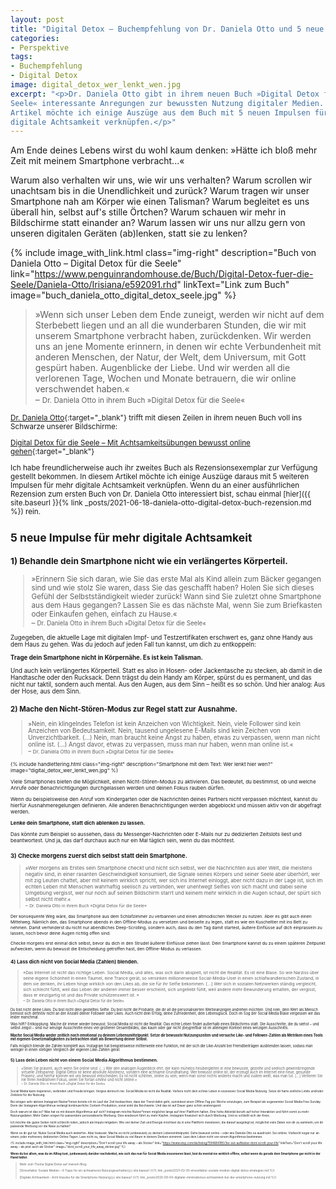 ```yaml
---
layout: post
title: "Digital Detox – Buchempfehlung von Dr. Daniela Otto und 5 neue Impulse"
categories:
- Perspektive
tags:
- Buchempfehlung
- Digital Detox
image: digital_detox_wer_lenkt_wen.jpg
excerpt: "<p>Dr. Daniela Otto gibt in ihrem neuen Buch »Digital Detox für die
Seele« interessante Anregungen zur bewussten Nutzung digitaler Medien. In diesem
Artikel möchte ich einige Auszüge aus dem Buch mit 5 neuen Impulsen für mehr
digitale Achtsamkeit verknüpfen.</p>"
---
```


Am Ende deines Lebens wirst du wohl kaum denken: »Hätte ich bloß mehr Zeit mit
meinem Smartphone verbracht...«

Warum also verhalten wir uns, wie wir uns verhalten? Warum scrollen wir
unachtsam bis in die Unendlichkeit und zurück? Warum tragen wir unser Smartphone
nah am Körper wie einen Talisman? Warum begleitet es uns überall hin, selbst
auf's stille Örtchen? Warum schauen wir mehr in Bildschirme statt einander an?
Warum lassen wir uns nur allzu gern von unseren digitalen Geräten (ab)lenken,
statt sie zu lenken?

{% include image_with_link.html
class="img-right"
description="Buch von Daniela Otto – Digital Detox für die Seele"
link="https://www.penguinrandomhouse.de/Buch/Digital-Detox-fuer-die-Seele/Daniela-Otto/Irisiana/e592091.rhd"
linkText="Link zum Buch"
image="buch_daniela_otto_digital_detox_seele.jpg"
%}

>»Wenn sich unser Leben dem Ende zuneigt, werden wir nicht auf dem Sterbebett
liegen und an all die wunderbaren Stunden, die wir mit unserem Smartphone
verbracht haben, zurückdenken. Wir werden uns an jene Momente erinnern, in denen
wir echte Verbundenheit mit anderen Menschen, der Natur, der Welt, dem
Universum, mit Gott gespürt haben. Augenblicke der Liebe. Und wir werden all die
verlorenen Tage, Wochen und Monate betrauern, die wir online verschwendet
haben.«<br/>
– <small>Dr. Daniela Otto in ihrem Buch »Digital Detox für die Seele«

[Dr. Daniela Otto](https://www.danielaotto.com){:target="\_blank"} trifft mit
diesen Zeilen in ihrem neuen Buch voll ins Schwarze unserer Bildschirme:

[Digital Detox für die Seele – Mit Achtsamkeitsübungen bewusst online gehen](https://www.penguinrandomhouse.de/Buch/Digital-Detox-fuer-die-Seele/Daniela-Otto/Irisiana/e592091.rhd){:target="\_blank"}

Ich habe freundlicherweise auch ihr zweites Buch als Rezensionsexemplar zur
Verfügung gestellt bekommen. In diesem Artikel möchte ich einige Auszüge daraus
mit 5 weiteren Impulsen für mehr digitale Achtsamkeit verknüpfen. Wenn du an
einer ausführlichen Rezension zum ersten Buch von Dr. Daniela Otto interessiert
bist, schau einmal [hier]({{ site.baseurl }}{% link _posts/2021-06-18-daniela-otto-digital-detox-buch-rezension.md %})
rein.

## 5 neue Impulse für mehr digitale Achtsamkeit

### 1) Behandle dein Smartphone nicht wie ein verlängertes Körperteil.

>»Erinnern Sie sich daran, wie Sie das erste Mal als Kind allein zum Bäcker
gegangen sind und wie stolz Sie waren, dass Sie das geschafft haben? Holen Sie
sich dieses Gefühl der Selbstständigkeit wieder zurück! Wann sind Sie zuletzt
ohne Smartphone aus dem Haus gegangen? Lassen Sie es das nächste Mal, wenn Sie
zum Briefkasten oder Einkaufen gehen, einfach zu Hause.«<br/>
– <small>Dr. Daniela Otto in ihrem Buch »Digital Detox für die Seele«

Zugegeben, die aktuelle Lage mit digitalen Impf- und Testzertifikaten erschwert
es, ganz ohne Handy aus dem Haus zu gehen. Was du jedoch auf jeden Fall tun
kannst, um dich zu entkoppeln:

**Trage dein Smartphone nicht in Körpernähe. Es ist kein Talisman.**

Und auch kein verlängertes Körperteil. Statt es also in Hosen- oder Jackentasche
zu stecken, ab damit in die Handtasche oder den Rucksack. Denn trägst du dein
Handy am Körper, spürst du es permanent, und das nicht nur taktil, sondern auch
mental. Aus den Augen, aus dem Sinn – heißt es so schön. Und hier analog: Aus
der Hose, aus dem Sinn.

### 2) Mache den Nicht-Stören-Modus zur Regel statt zur Ausnahme.

>»Nein, ein klingelndes Telefon ist kein Anzeichen von Wichtigkeit.
Nein, viele Follower sind kein Anzeichen von Bedeutsamkeit.
Nein, tausend ungelesene E-Mails sind kein Zeichen von Unverzichtbarkeit. (...)
Nein, man braucht keine Angst zu haben, etwas zu verpassen, wenn man nicht
online ist. (...) Angst davor, etwas zu verpassen, muss man nur haben, wenn
man online ist.«<br/>
– <small>Dr. Daniela Otto in ihrem Buch »Digital Detox für die Seele«

{% include handlettering.html
class="img-right"
description="Smartphone mit dem Text: Wer lenkt hier wen?"
image="digital_detox_wer_lenkt_wen.jpg"
%}

Viele Smartphones bieten die Möglichkeit, einen Nicht-Stören-Modus zu
aktivieren. Das bedeutet, du bestimmst, ob und welche Anrufe oder
Benachrichtigungen durchgelassen werden und deinen Fokus rauben dürfen.

Wenn du beispielsweise den Anruf vom Kindergarten oder die Nachrichten deines
Partners nicht verpassen möchtest, kannst du hierfür Ausnahmeregelungen
definieren. Alle anderen Benachrichtigungen werden abgeblockt und müssen aktiv
von dir abgefragt werden.

**Lenke dein Smartphone, statt dich ablenken zu lassen.**

Das könnte zum Beispiel so aussehen, dass du Messenger-Nachrichten oder E-Mails
nur zu dedizierten Zeitslots liest und beantwortest. Und ja, das darf durchaus
auch nur ein Mal täglich sein, wenn du das möchtest.

### 3) Checke morgens zuerst dich selbst statt dein Smartphone.

>»Wer morgens als Erstes sein Smartphone checkt und nicht sich selbst, wer die
Nachrichten aus aller Welt, die meistens negativ sind, in einer rasanten
Geschwindigkeit konsumiert, die Signale seines Körpers und seiner Seele aber
überhört, wer mit zig Leuten chattet, aber mit keinem wirklich spricht, wer sich
ins Internet einloggt, aber nicht dazu in der Lage ist, sich im echten Leben mit
Menschen wahrhaftig seelisch zu verbinden, wer unentwegt Selfies von sich macht
und dabei seine Umgebung vergisst, wer nur noch auf seinen Bildschirm starrt und
keinem mehr wirklich in die Augen schaut, der spürt sich selbst nicht mehr.«<br/>
– <small>Dr. Daniela Otto in ihrem Buch »Digital Detox für die Seele«

Der konsequente Weg wäre, das Smartphone aus dem Schlafzimmer zu verbannen und
einen altmodischen Wecker zu nutzen. Aber es gibt auch einen Mittelweg. Nämlich
den, das Smartphone abends in den Offline-Modus zu versetzen und beiseite zu
legen, statt es wie ein Kuscheltier mit ins Bett zu nehmen. Damit verhinderst du
nicht nur abendliches Deep-Scrolling, sondern auch, dass du den Tag damit
startest, äußere Einflüsse auf dich einprasseln zu lassen, noch bevor deine
Augen richtig offen sind.

Checke morgens erst einmal dich selbst, bevor du dich in den Strudel äußerer
Einflüsse ziehen lässt. Dein Smartphone kannst du zu einem späteren Zeitpunkt
aufwecken, wenn du bewusst die Entscheidung getroffen hast, den Offline-Modus zu
verlassen.

### 4) Lass dich nicht von Social Media (Zahlen) blenden.

>»Das Internet ist nicht das richtige Leben. Social Media, und alles, was sich
darin abspielt, ist nicht die Realität. Es ist eine Blase. So wie Narziss über
seine eigene Schönheit in einen Taumel, eine Trance gerät, so versinken
millionenweise Social-Media-User in einen schlafwandlerischen Zustand, in dem
sie denken, ihr Leben hinge wirklich von den Likes ab, die sie für ihr Selfie
bekommen. [...]
Wer sich in sozialen Netzwerken ständig vergleicht, sich schlecht fühlt, weil
das Leben der anderen immer besser erscheint, sich ungeliebt fühlt, weil andere
mehr Bewunderung erhalten, der vergisst, dass er einzigartig ist und das Private
schützenswert ist.
«<br/>
– <small>Dr. Daniela Otto in ihrem Buch »Digital Detox für die Seele«

Du bist nicht deine Likes. Du bist nicht dein gestelltes Selfie. Du bist nicht
die Produkte, die dir all die personalisierten Werbeanzeigen andrehen möchten.
Und nein, dein Wert als Mensch bemisst sich definitiv nicht an der Anzahl deiner
Follower oder Likes. Auch nicht dein Erfolg, deine Zufriedenheit, dein
Lebensglück. Doch im Sog der Social Media Blase vergessen wir das leider
manchmal.

Was hilft? Entkopplung. Mache dir immer wieder bewusst: Social Media ist nicht
die Realität. Das echte Leben findet außerhalb eines Bildschirms statt. Die
Ausschnitte, die du siehst – und selbst zeigst – sind nur winzige Ausschnitte
eines viel größeren Gesamtbildes, das kaum oder gar nicht (be)greifbar ist im
alleinigen Kontext eines winzigen Ausschnitts.

**Mache Social Media weder zeitlich noch emotional zu deinem Lebensmittelpunkt.
Setze dir bewusste Nutzungszeiten und versuche Like- und Follower-Zahlen als
Metriken eines Tools mit eigenen Gesetzmäßigkeiten zu betrachten statt als
Bewertung deiner Selbst.**

Falls möglich blende die Zahlen komplett aus. Instagram hat beispielsweise
mittlerweile eine Funktion, mit der sich die Like-Anzahl bei Fremdbeiträgen
ausblenden lassen, sodass man weniger in einen stetigen Vergleich der eigenen
Like-Zahlen gerät.

### 5) Lass dein Leben nicht von einem Social Media Algorithmus bestimmen.

>»Seien Sie präsent, auch wenn Sie online sind. (...) Wer den analogen Augenblick
ehrt, der kann mühelos hinübergleiten in eine bewusste, gezielte und seelisch
gewinnbringende virtuelle Zeitspanne. Digital Detox ist keine absolute
Abstinenz, sondern eine achtsame Grundhaltung. Wer bewusst online ist, der
erzeugt auch im Internet eine neue, gesunde Präsenz, und hierfür können wir uns
bewusst entscheiden. Es ist nicht schlimm, online zu sein, wenn man sonst nichts
anderes macht und zudem weiß, was man tut. [...] Verlieren Sie nie Ihren
meditativen Fokus, seien Sie fortan *omline* und nicht online.«<br/>
– <small>Dr. Daniela Otto in ihrem Buch »Digital Detox für die Seele«

Social Media kann inspirieren, verbinden und Freude bringen. Vergiss dennoch
nie: Social Media ist nicht die Realität. Verliere nicht dein echtes Leben in
exzessiver Social Media Nutzung. Setze dir harte zeitliche Limits und/oder
Zeitslots für die Nutzung.

Bei einigen sehr aktiven Instagram Nutzer\*innen konnte ich im Lauf der Zeit
beobachten, dass der Trend dahin geht, zumindest einen Offline-Tag pro Woche
einzulegen, zum Beispiel als sogenannter Social Media Free Sunday. Denn der
Instagram-Algorithmus verlangt kontinuierliche Content-Produktion, sonst sinkt
die Reichweite. Und das ist auf Dauer ganz schön anstrengend.

Doch warum ist das so? Was hat es mit diesem Algorithmus auf sich? Instagram
möchte Nutzer\*innen möglichst lange auf ihrer Plattform halten. Eine hohe
Aktivität beruht auf hoher Interaktion und führt somit zu mehr Nutzungsdaten.
Mehr Daten sorgen für passendere personalisierte Werbung. Dies wiederum führt zu
mehr Käufen. Instagram finanziert sich durch Werbung. Und so schließt sich der
Kreis.

Ich möchte die guten Seiten nicht schlecht reden, jedoch als Impuls
mitgeben: Wie viel deiner Zeit und Energie möchtest du in eine Plattform
investieren, die darauf ausgelegt ist, möglichst viele Daten von dir zu sammeln,
um dir passende Werbung vor die Nase zu halten?

Wenn es dir gut tut: Nutze Social Media auch weiterhin. Aber bewusst. Mache es
nicht (unbewusst) zu deinem Lebensmittelpunkt. Gehe bewusst online – oder wie
Daniela Otto es ausdrückt: Sei omline. Vielleicht sogar nur an einem (oder
mehreren) dedizierten Online-Tagen. Lass nicht zu, dass Social Media zu viel
Raum in deinem Denken einnimmt. Lass dein Leben nicht von einem Algorithmus
bestimmen.

{% include image_with_link.html
class="img-right"
description="Don't scroll your life away – als Sticker"
link="https://www.etsy.com/de/listing/1194684185/3er-set-aufkleber-dont-scroll-your-life"
linkText="Don't scroll your life away – ab jetzt auch als Sticker"
image="dont_scroll_your_life_away_sticker.jpg"
%}

**Wenn du bei allem, was du im Alltag tust, (unbewusst) darüber nachdenkst,
wie sich das nun für Social Media inszenieren lässt, bist du mental nie wirklich
offline, selbst wenn du gerade dein Smartphone gar nicht in der Hand hältst.**

> Mehr zum Thema Digital Detox auf meinem Blog:
>
> [Stressfaktor Soziale Medien – 6 Tipps für ein achtsameres Nutzungsverhalten]({{ site.baseurl }}{% link _posts/2021-02-05-stressfaktor-soziale-medien-digital-detox-strategien.md %})
>
> [Digitale Achtsamkeit – Acht Impulse für die Smartphone-Nutzung]({{ site.baseurl }}{% link _posts/2020-09-04-digitaler-minimalismus-achtsamkeit-bei-der-smartphone-nutzung.md %})
